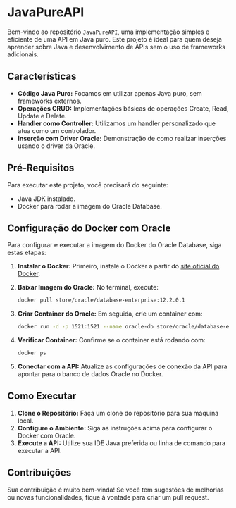 

# JavaPureAPI

Bem-vindo ao repositório `JavaPureAPI`, uma implementação simples e eficiente de uma API em Java puro. Este projeto é ideal para quem deseja aprender sobre Java e desenvolvimento de APIs sem o uso de frameworks adicionais.

## Características

- **Código Java Puro:** Focamos em utilizar apenas Java puro, sem frameworks externos.
- **Operações CRUD:** Implementações básicas de operações Create, Read, Update e Delete.
- **Handler como Controller:** Utilizamos um handler personalizado que atua como um controlador.
- **Inserção com Driver Oracle:** Demonstração de como realizar inserções usando o driver da Oracle.

## Pré-Requisitos

Para executar este projeto, você precisará do seguinte:
- Java JDK instalado.
- Docker para rodar a imagem do Oracle Database.

## Configuração do Docker com Oracle

Para configurar e executar a imagem do Docker do Oracle Database, siga estas etapas:

1. **Instalar o Docker:** Primeiro, instale o Docker a partir do [site oficial do Docker](https://www.docker.com/get-started).

2. **Baixar Imagem do Oracle:** No terminal, execute:
   ```bash
   docker pull store/oracle/database-enterprise:12.2.0.1
   ```

3. **Criar Container do Oracle:** Em seguida, crie um container com:
   ```bash
   docker run -d -p 1521:1521 --name oracle-db store/oracle/database-enterprise:12.2.0.1
   ```

4. **Verificar Container:** Confirme se o container está rodando com:
   ```bash
   docker ps
   ```

5. **Conectar com a API:** Atualize as configurações de conexão da API para apontar para o banco de dados Oracle no Docker.

## Como Executar

1. **Clone o Repositório:** Faça um clone do repositório para sua máquina local.
2. **Configure o Ambiente:** Siga as instruções acima para configurar o Docker com Oracle.
3. **Execute a API:** Utilize sua IDE Java preferida ou linha de comando para executar a API.

## Contribuições

Sua contribuição é muito bem-vinda! Se você tem sugestões de melhorias ou novas funcionalidades, fique à vontade para criar um pull request.


